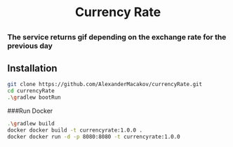 <h1 align="center">Currency Rate</h1>
<h2 align="center">

### The service returns gif depending on the exchange rate for the previous day

## Installation

```bash
git clone https://github.com/AlexanderMacakov/currencyRate.git
cd currencyRate
.\gradlew bootRun
```

###Run Docker 
```bash
.\gradlew build
docker docker build -t currencyrate:1.0.0 .
docker docker run -d -p 8080:8080 -t currencyrate:1.0.0
```


